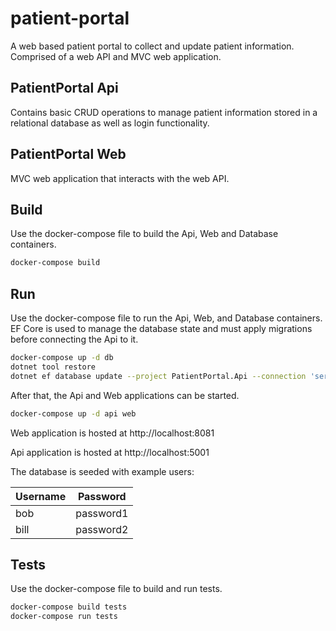 # patient-portal
A web based patient portal to collect and update patient information. Comprised of a web API and MVC web application.

## PatientPortal Api
Contains basic CRUD operations to manage patient information stored in a relational database as well as login functionality.

## PatientPortal Web
MVC web application that interacts with the web API.

## Build
Use the docker-compose file to build the Api, Web and Database containers.

```bash
docker-compose build
```

## Run
Use the docker-compose file to run the Api, Web, and Database containers. EF Core is used to manage the database state and must apply migrations before connecting the Api to it.

```bash
docker-compose up -d db
dotnet tool restore
dotnet ef database update --project PatientPortal.Api --connection 'server=localhost;user=app;password=Notreallysecure1'
```

After that, the Api and Web applications can be started.

```bash
docker-compose up -d api web
```

Web application is hosted at http://localhost:8081

Api application is hosted at http://localhost:5001

The database is seeded with example users:

Username | Password
--- | ---
bob | password1
bill | password2

## Tests
Use the docker-compose file to build and run tests.

```bash
docker-compose build tests
docker-compose run tests
```
